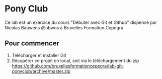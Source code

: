 # Pony Club

Ce lab est un exercice du cours "Débuter avec Git et Github" dispensé par Nicolas Bauwens @nbwns à Bruxelles Formation Cepegra.

## Pour commencer

1. Télécharger et installer Git
2. Récupérer ce projet en local, soit via le téléchargement du zip https://github.com/bruxellesformationcepegra/lab-git-ponyclub/archive/master.zip 
